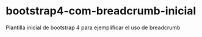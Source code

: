 # bootstrap4-com-breadcrumb-inicial
Plantilla inicial de bootstrap 4 para ejemplificar el uso de breadcrumb

